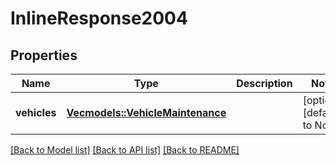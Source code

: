# InlineResponse2004

## Properties
Name | Type | Description | Notes
------------ | ------------- | ------------- | -------------
**vehicles** | [**Vec<models::VehicleMaintenance>**](VehicleMaintenance.md) |  | [optional] [default to None]

[[Back to Model list]](../README.md#documentation-for-models) [[Back to API list]](../README.md#documentation-for-api-endpoints) [[Back to README]](../README.md)


